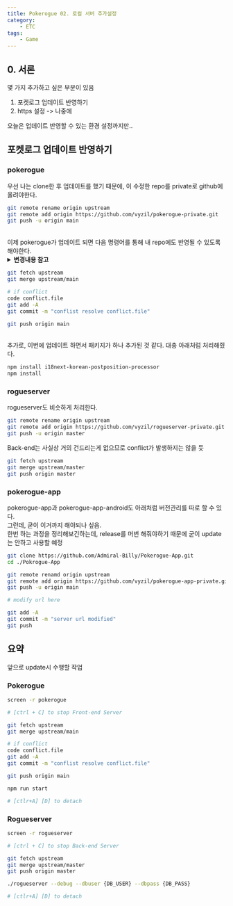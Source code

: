 ```yaml
---
title: Pokerogue 02. 로컬 서버 추가설정
category:
    - ETC
tags:
    - Game
---
```


## 0. 서론
몇 가지 추가하고 싶은 부분이 있음
1. 포켓로그 업데이트 반영하기
2. https 설정 -> 나중에

오늘은 업데이트 반영할 수 있는 환경 설정까지만..

## 포켓로그 업데이트 반영하기

### pokerogue

우선 나는 clone한 후 업데이트를 했기 때문에, 이 수정한 repo를 private로 github에 올려야한다.  

```bash
git remote rename origin upstream
git remote add origin https://github.com/vyzil/pokerogue-private.git
git push -u origin main
```

<br>
이제 pokerogue가 업데이트 되면 다음 명령어를 통해 내 repo에도 반영될 수 있도록 해야한다.

<details markdown="1">
<summary><b>변경내용 참고</b></summary>

---
```ts
// /pokerogue/src/utils.ts
export const serverUrl = isLocal ? `${window.location.hostname}:${window.location.port}` : "";
export const apiUrl = isLocal ? serverUrl : "{주소}";

// /pokerogut/src/ui/menu-ui-handler.ts
// if문 제거, server에서도 import 가능하도록
// 1
manageDataOptions.push({
    label: i18next.t("menuUiHandler:importSession"),
    handler: () => {
        confirmSlot(i18next.t("menuUiHandler:importSlotSelect"), () => true, slotId => this.scene.gameData.importData(GameDataType.SESSION, slotId));
        return true;
    },
    keepOpen: true
});

// 2
manageDataOptions.push({
    label: i18next.t("menuUiHandler:importSession"),
    handler: () => {
        confirmSlot(i18next.t("menuUiHandler:importSlotSelect"), () => true, slotId => this.scene.gameData.importData(GameDataType.SESSION, slotId));
        return true;
    },
    keepOpen: true
});
```
---
</details>

```bash
git fetch upstream
git merge upstream/main

# if conflict
code conflict.file
git add -A
git commit -m "conflist resolve conflict.file"

git push origin main
```

<br>
추가로, 이번에 업데이트 하면서 패키지가 하나 추가된 것 같다.  
대충 아래처럼 처리해줬다.

```bash
npm install i18next-korean-postposition-processor
npm install
```


### rogueserver
rogueserver도 비슷하게 처리한다.

```bash
git remote rename origin upstream
git remote add origin https://github.com/vyzil/rogueserver-private.git
git push -u origin master
```

Back-end는 사실상 거의 건드리는게 없으므로 conflict가 발생하지는 않을 듯

```bash
git fetch upstream
git merge upstream/master
git push origin master
```

### pokerogue-app
pokerogue-app과 pokerogue-app-android도 아래처럼 버전관리를 따로 할 수 있다.   
그런데, 굳이 이거까지 해야되나 싶음.    
한번 하는 과정을 정리해보긴하는데, release를 머번 해줘야하기 때문에 굳이 update는 안하고 사용할 예정  

``` bash
git clone https://github.com/Admiral-Billy/Pokerogue-App.git
cd ./Pokrogue-App

git remote renamd origin upstream
git remote add origin https://github.com/vyzil/pokerogue-app-private.git
git push -u origin main

# modify url here

git add -A
git commit -m "server url modified"
git push
```


## 요약

앞으로 update시 수행할 작업

### Pokerogue
```bash
screen -r pokerogue

# [ctrl + C] to stop Front-end Server

git fetch upstream
git merge upstream/main

# if conflict
code conflict.file
git add -A
git commit -m "conflist resolve conflict.file"

git push origin main

npm run start

# [ctlr+A] [D] to detach
```


### Rogueserver
```bash
screen -r rogueserver

# [ctrl + C] to stop Back-end Server

git fetch upstream
git merge upstream/master
git push origin master

./rogueserver --debug --dbuser {DB_USER} --dbpass {DB_PASS}

# [ctlr+A] [D] to detach
```